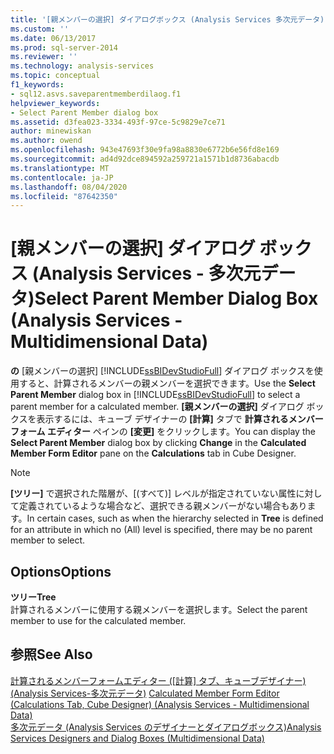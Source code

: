 ```yaml
---
title: '[親メンバーの選択] ダイアログボックス (Analysis Services 多次元データ) |Microsoft Docs'
ms.custom: ''
ms.date: 06/13/2017
ms.prod: sql-server-2014
ms.reviewer: ''
ms.technology: analysis-services
ms.topic: conceptual
f1_keywords:
- sql12.asvs.saveparentmemberdilaog.f1
helpviewer_keywords:
- Select Parent Member dialog box
ms.assetid: d3fea023-3334-493f-97ce-5c9829e7ce71
author: minewiskan
ms.author: owend
ms.openlocfilehash: 943e47693f30e9fa98a8830e6772b6e56fd8e169
ms.sourcegitcommit: ad4d92dce894592a259721a1571b1d8736abacdb
ms.translationtype: MT
ms.contentlocale: ja-JP
ms.lasthandoff: 08/04/2020
ms.locfileid: "87642350"
---
```

# <a name="select-parent-member-dialog-box-analysis-services---multidimensional-data"></a><span data-ttu-id="15ff4-102">[親メンバーの選択] ダイアログ ボックス (Analysis Services - 多次元データ)</span><span class="sxs-lookup"><span data-stu-id="15ff4-102">Select Parent Member Dialog Box (Analysis Services - Multidimensional Data)</span></span>
  <span data-ttu-id="15ff4-103">**の** [親メンバーの選択] [!INCLUDE[ssBIDevStudioFull](../includes/ssbidevstudiofull-md.md)] ダイアログ ボックスを使用すると、計算されるメンバーの親メンバーを選択できます。</span><span class="sxs-lookup"><span data-stu-id="15ff4-103">Use the **Select Parent Member** dialog box in [!INCLUDE[ssBIDevStudioFull](../includes/ssbidevstudiofull-md.md)] to select a parent member for a calculated member.</span></span> <span data-ttu-id="15ff4-104">**[親メンバーの選択]** ダイアログ ボックスを表示するには、キューブ デザイナーの **[計算]** タブで **計算されるメンバー フォーム エディター** ペインの **[変更]** をクリックします。</span><span class="sxs-lookup"><span data-stu-id="15ff4-104">You can display the **Select Parent Member** dialog box by clicking **Change** in the **Calculated Member Form Editor** pane on the **Calculations** tab in Cube Designer.</span></span>  
  
> [!NOTE]  
>  <span data-ttu-id="15ff4-105">**[ツリー]** で選択された階層が、[(すべて)] レベルが指定されていない属性に対して定義されているような場合など、選択できる親メンバーがない場合もあります。</span><span class="sxs-lookup"><span data-stu-id="15ff4-105">In certain cases, such as when the hierarchy selected in **Tree** is defined for an attribute in which no (All) level is specified, there may be no parent member to select.</span></span>  
  
## <a name="options"></a><span data-ttu-id="15ff4-106">Options</span><span class="sxs-lookup"><span data-stu-id="15ff4-106">Options</span></span>  
 <span data-ttu-id="15ff4-107">**ツリー**</span><span class="sxs-lookup"><span data-stu-id="15ff4-107">**Tree**</span></span>  
 <span data-ttu-id="15ff4-108">計算されるメンバーに使用する親メンバーを選択します。</span><span class="sxs-lookup"><span data-stu-id="15ff4-108">Select the parent member to use for the calculated member.</span></span>  
  
## <a name="see-also"></a><span data-ttu-id="15ff4-109">参照</span><span class="sxs-lookup"><span data-stu-id="15ff4-109">See Also</span></span>  
 <span data-ttu-id="15ff4-110">[計算されるメンバーフォームエディター &#40;[計算] タブ、キューブデザイナー&#41; &#40;Analysis Services-多次元データ&#41;](calculated-member-form-editor-cube-designer-analysis-services-multidimensional-data.md) </span><span class="sxs-lookup"><span data-stu-id="15ff4-110">[Calculated Member Form Editor &#40;Calculations Tab, Cube Designer&#41; &#40;Analysis Services - Multidimensional Data&#41;](calculated-member-form-editor-cube-designer-analysis-services-multidimensional-data.md) </span></span>  
 [<span data-ttu-id="15ff4-111">多次元データ &#40;Analysis Services のデザイナーとダイアログボックス&#41;</span><span class="sxs-lookup"><span data-stu-id="15ff4-111">Analysis Services Designers and Dialog Boxes &#40;Multidimensional Data&#41;</span></span>](analysis-services-designers-and-dialog-boxes-multidimensional-data.md)  
  
  
